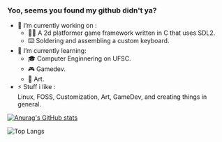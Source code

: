 ### Yoo, seems you found my github didn't ya?

- 🔭 I’m currently working on : <br>
  - 🏃‍➡️ A 2d platformer game framework written in C that uses SDL2.<br>
  - ⌨️ Soldering and assembling a custom keyboard.<br>
- 🌱 I’m currently learning:
  - 🎓 Computer Enginnering on UFSC.<br> 
  - 🎮 Gamedev.<br>
  - 🎨 Art.<br>
- ⚡ Stuff i like : <br>
  Linux, FOSS, Customization, Art, GameDev, and creating things in general.

[![Anurag's GitHub stats](https://github-readme-stats.vercel.app/api?username=MayonnaiseTraveler&show_icons=true&count_private=true&theme=tokyonight)](https://github.com/anuraghazra/github-readme-stats)

![Top Langs](https://github-readme-stats.vercel.app/api/top-langs/?username=MayonnaiseTraveler&count_private=true&theme=tokyonight&exclude_repo=dotfiles,study,angulartest,github-slideshow&langs_count=10)
